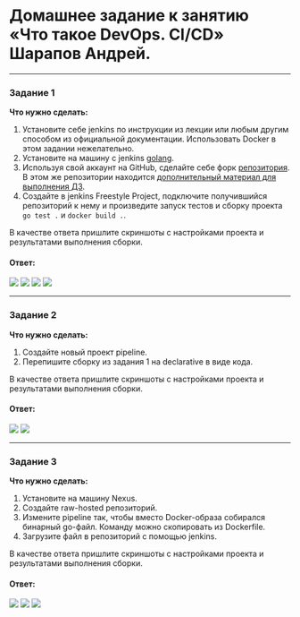# Домашнее задание к занятию «Что такое DevOps. СI/СD» Шарапов Андрей.

---

### Задание 1

**Что нужно сделать:**

1. Установите себе jenkins по инструкции из лекции или любым другим способом из официальной документации. Использовать Docker в этом задании нежелательно.
2. Установите на машину с jenkins [golang](https://golang.org/doc/install).
3. Используя свой аккаунт на GitHub, сделайте себе форк [репозитория](https://github.com/netology-code/sdvps-materials.git). В этом же репозитории находится [дополнительный материал для выполнения ДЗ](https://github.com/netology-code/sdvps-materials/blob/main/CICD/8.2-hw.md).
3. Создайте в jenkins Freestyle Project, подключите получившийся репозиторий к нему и произведите запуск тестов и сборку проекта ```go test .``` и  ```docker build .```.

В качестве ответа пришлите скриншоты с настройками проекта и результатами выполнения сборки.

#### Ответ:

![](https://github.com/qqb8/hw-netology/blob/main/8.2.%20screen11.png)
![](https://github.com/qqb8/hw-netology/blob/main/8.2.%20screen12.png)
![](https://github.com/qqb8/hw-netology/blob/main/8.2.%20screen13.png)
![](https://github.com/qqb8/hw-netology/blob/main/8.2.%20screen14.png)

---

### Задание 2

**Что нужно сделать:**

1. Создайте новый проект pipeline.
2. Перепишите сборку из задания 1 на declarative в виде кода.

В качестве ответа пришлите скриншоты с настройками проекта и результатами выполнения сборки.

#### Ответ:

![](https://github.com/qqb8/hw-netology/blob/main/8.2.%20screen21.png)
![](https://github.com/qqb8/hw-netology/blob/main/8.2.%20screen22.png)

---

### Задание 3

**Что нужно сделать:**

1. Установите на машину Nexus.
1. Создайте raw-hosted репозиторий.
1. Измените pipeline так, чтобы вместо Docker-образа собирался бинарный go-файл. Команду можно скопировать из Dockerfile.
1. Загрузите файл в репозиторий с помощью jenkins.

В качестве ответа пришлите скриншоты с настройками проекта и результатами выполнения сборки.

#### Ответ:

![](https://github.com/qqb8/hw-netology/blob/main/8.2.%20screen31.png)
![](https://github.com/qqb8/hw-netology/blob/main/8.2.%20screen32.png)
![](https://github.com/qqb8/hw-netology/blob/main/8.2.%20screen33.png)
